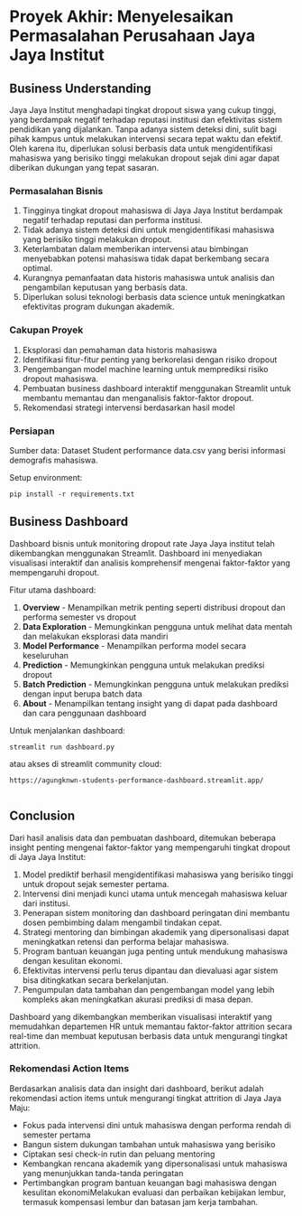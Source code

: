 # Proyek Akhir: Menyelesaikan Permasalahan Perusahaan Jaya Jaya Institut

## Business Understanding

Jaya Jaya Institut menghadapi tingkat dropout siswa yang cukup tinggi, yang berdampak negatif terhadap reputasi institusi dan efektivitas sistem pendidikan yang dijalankan. Tanpa adanya sistem deteksi dini, sulit bagi pihak kampus untuk melakukan intervensi secara tepat waktu dan efektif. Oleh karena itu, diperlukan solusi berbasis data untuk mengidentifikasi mahasiswa yang berisiko tinggi melakukan dropout sejak dini agar dapat diberikan dukungan yang tepat sasaran.

### Permasalahan Bisnis

1. Tingginya tingkat dropout mahasiswa di Jaya Jaya Institut berdampak negatif terhadap reputasi dan performa institusi.
2. Tidak adanya sistem deteksi dini untuk mengidentifikasi mahasiswa yang berisiko tinggi melakukan dropout.
3. Keterlambatan dalam memberikan intervensi atau bimbingan menyebabkan potensi mahasiswa tidak dapat berkembang secara optimal.
4. Kurangnya pemanfaatan data historis mahasiswa untuk analisis dan pengambilan keputusan yang berbasis data.
5. Diperlukan solusi teknologi berbasis data science untuk meningkatkan efektivitas program dukungan akademik.

### Cakupan Proyek

1. Eksplorasi dan pemahaman data historis mahasiswa
2. Identifikasi fitur-fitur penting yang berkorelasi dengan risiko dropout
2. Pengembangan model machine learning untuk memprediksi risiko dropout mahasiswa.
3. Pembuatan business dashboard interaktif menggunakan Streamlit untuk membantu memantau dan menganalisis faktor-faktor dropout.
4. Rekomendasi strategi intervensi berdasarkan hasil model

### Persiapan

Sumber data: Dataset Student performance data.csv yang berisi informasi demografis mahasiswa.

Setup environment:

```
pip install -r requirements.txt
```

## Business Dashboard

Dashboard bisnis untuk monitoring dropout rate Jaya Jaya institut telah dikembangkan menggunakan Streamlit. Dashboard ini menyediakan visualisasi interaktif dan analisis komprehensif mengenai faktor-faktor yang mempengaruhi dropout.

Fitur utama dashboard:

1. **Overview** - Menampilkan metrik penting seperti distribusi dropout dan performa semester vs dropout
2. **Data Exploration** - Memungkinkan pengguna untuk melihat data mentah dan melakukan eksplorasi data mandiri
3. **Model Performance** - Menampilkan performa model secara keseluruhan
4. **Prediction** - Memungkinkan pengguna untuk melakukan prediksi dropout
5. **Batch Prediction** - Memungkinkan pengguna untuk melakukan prediksi dengan input berupa batch data
6. **About** - Menampilkan tentang insight yang di dapat pada dashboard dan cara penggunaan dashboard

Untuk menjalankan dashboard:
```
streamlit run dashboard.py
```
atau akses di streamlit community cloud:
```
https://agungknwn-students-performance-dashboard.streamlit.app/
```
```
```

## Conclusion

Dari hasil analisis data dan pembuatan dashboard, ditemukan beberapa insight penting mengenai faktor-faktor yang mempengaruhi tingkat dropout di Jaya Jaya Institut:

1. Model prediktif berhasil mengidentifikasi mahasiswa yang berisiko tinggi untuk dropout sejak semester pertama.
2. Intervensi dini menjadi kunci utama untuk mencegah mahasiswa keluar dari institusi.
3. Penerapan sistem monitoring dan dashboard peringatan dini membantu dosen pembimbing dalam mengambil tindakan cepat.
4. Strategi mentoring dan bimbingan akademik yang dipersonalisasi dapat meningkatkan retensi dan performa belajar mahasiswa.
5. Program bantuan keuangan juga penting untuk mendukung mahasiswa dengan kesulitan ekonomi.
6. Efektivitas intervensi perlu terus dipantau dan dievaluasi agar sistem bisa ditingkatkan secara berkelanjutan.
7. Pengumpulan data tambahan dan pengembangan model yang lebih kompleks akan meningkatkan akurasi prediksi di masa depan.

Dashboard yang dikembangkan memberikan visualisasi interaktif yang memudahkan departemen HR untuk memantau faktor-faktor attrition secara real-time dan membuat keputusan berbasis data untuk mengurangi tingkat attrition.

### Rekomendasi Action Items

Berdasarkan analisis data dan insight dari dashboard, berikut adalah rekomendasi action items untuk mengurangi tingkat attrition di Jaya Jaya Maju:

- Fokus pada intervensi dini untuk mahasiswa dengan performa rendah di semester pertama
- Bangun sistem dukungan tambahan untuk mahasiswa yang berisiko
- Ciptakan sesi check-in rutin dan peluang mentoring
- Kembangkan rencana akademik yang dipersonalisasi untuk mahasiswa yang menunjukkan tanda-tanda peringatan
- Pertimbangkan program bantuan keuangan bagi mahasiswa dengan kesulitan ekonomiMelakukan evaluasi dan perbaikan kebijakan lembur, termasuk kompensasi lembur dan batasan jam kerja tambahan.

